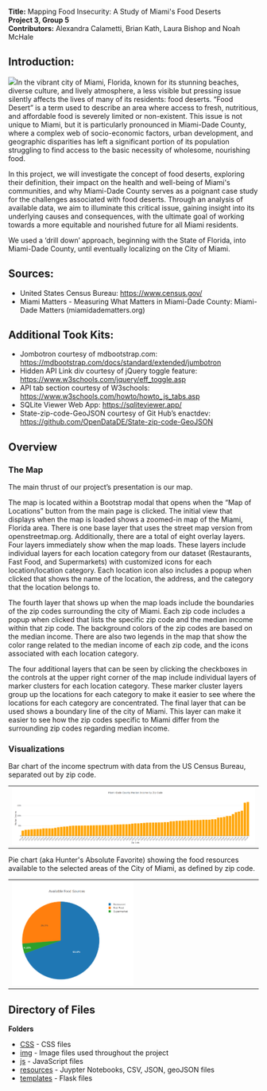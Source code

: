 

**Title:** Mapping Food Insecurity: A Study of Miami's Food Deserts<br/>
**Project 3, Group 5**<br/>
**Contributors:** Alexandra Calametti, Brian Kath, Laura Bishop and Noah McHale<br/>
<!-- PDF of  Presentation found here. (( Linke to HTML? -->


## Introduction:
<img src="https://github.com/brnkath/project-3-group-5/blob/main/img/miami-1.jpg">In the vibrant city of Miami, Florida, known for its stunning beaches, diverse culture, and lively atmosphere, a less visible but pressing issue silently affects the lives of many of its residents: food deserts. “Food Desert” is a term used to describe an area where access to fresh, nutritious, and affordable food is severely limited or non-existent. This issue is not unique to Miami, but it is particularly pronounced in Miami-Dade County, where a complex web of socio-economic factors, urban development, and geographic disparities has left a significant portion of its population struggling to find access to the basic necessity of wholesome, nourishing food.

In this project, we will investigate the concept of food deserts, exploring their definition, their impact on the health and well-being of Miami's communities, and why Miami-Dade County serves as a poignant case study for the challenges associated with food deserts. Through an analysis of available data, we aim to illuminate this critical issue, gaining insight into its underlying causes and consequences, with the ultimate goal of working towards a more equitable and nourished future for all Miami residents.

We used a ‘drill down’ approach, beginning with the State of Florida, into Miami-Dade County, until eventually localizing on the City of Miami.

## Sources:

  * United States Census Bureau: https://www.census.gov/
  * Miami Matters - Measuring What Matters in Miami-Dade County: Miami-Dade Matters (miamidadematters.org)

## Additional Took Kits:
  * Jombotron courtesy of mdbootstrap.com: https://mdbootstrap.com/docs/standard/extended/jumbotron 
  * Hidden API Link div courtesy of jQuery toggle feature: https://www.w3schools.com/jquery/eff_toggle.asp
  * API tab section courtesy of W3schools: https://www.w3schools.com/howto/howto_js_tabs.asp
  * SQLite Viewer Web App: https://sqliteviewer.app/ 
  * State-zip-code-GeoJSON courtesy of Git Hub’s enactdev: https://github.com/OpenDataDE/State-zip-code-GeoJSON

## Overview

### The Map
The main thrust of our project’s presentation is our map. 

The map is located within a Bootstrap modal that opens when the “Map of Locations” button from the main page is clicked. The initial view that displays when the map is loaded shows a zoomed-in map of the Miami, Florida area. There is one base layer that uses the street map version from openstreetmap.org. Additionally, there are a total of eight overlay layers. Four layers immediately show when the map loads. These layers include individual layers for each location category from our dataset (Restaurants, Fast Food, and Supermarkets) with customized icons for each location/location category. Each location icon also includes a popup when clicked that shows the name of the location, the address, and the category that the location belongs to. 

The fourth layer that shows up when the map loads include the boundaries of the zip codes surrounding the city of Miami. Each zip code includes a popup when clicked that lists the specific zip code and the median income within that zip code. The background colors of the zip codes are based on the median income. There are also two legends in the map that show the color range related to the median income of each zip code, and the icons associated with each location category.

The four additional layers that can be seen by clicking the checkboxes in the controls at the upper right corner of the map include individual layers of marker clusters for each location category. These marker cluster layers group up the locations for each category to make it easier to see where the locations for each category are concentrated. The final layer that can be used shows a boundary line of the city of Miami. This layer can make it easier to see how the zip codes specific to Miami differ from the surrounding zip codes regarding median income.

### Visualizations

<table>
  <tr>
    <td><img src="https://github.com/brnkath/project-3-group-5/blob/main/img/miami-dade-zipcode-income-bargraph.png"></td>
    <tr>Bar chart of the income spectrum with data from the US Census Bureau, separated out by zip code.</tr>
  </tr>
</table>

<table>
  <tr>
    <td><img src="https://github.com/brnkath/project-3-group-5/blob/main/img/avail-food-source-piechart.png" width="50%"></td>
    <tr>Pie chart (aka Hunter's Absolute Favorite) showing the food resources available to the selected areas of the City of Miami, as defined by zip code.</tr>
  </tr>
</table>

## Directory of Files

 **Folders**<br/>
  * <a href="https://github.com/brnkath/project-3-group-5/tree/main/css">CSS</a> - CSS files<br/>
  * <a href="https://github.com/brnkath/project-3-group-5/tree/main/img">img</a> - Image files used throughout the project<br/>
  * <a href="https://github.com/brnkath/project-3-group-5/tree/main/js">js</a> - JavaScript files<br/>
  * <a href="https://github.com/brnkath/project-3-group-5/tree/main/resources">resources</a> - Juypter Notebooks, CSV, JSON, geoJSON files<br/>
  * <a href="https://github.com/brnkath/project-3-group-5/tree/main/templates">templates</a> - Flask files<br/>
